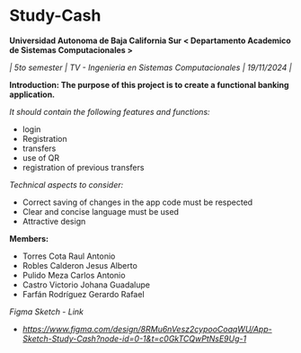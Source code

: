 # Study-Cash

**Universidad Autonoma de Baja California Sur < Departamento Academico de Sistemas Computacionales >**

_| 5to semester | TV - Ingenieria en Sistemas Computacionales | 19/11/2024 |_

**Introduction: The purpose of this project is to create a functional banking application.**

_It should contain the following features and functions:_

- login
- Registration
- transfers
- use of QR
- registration of previous transfers

_Technical aspects to consider:_

- Correct saving of changes in the app code must be respected
- Clear and concise language must be used
- Attractive design

**Members:**

- Torres Cota Raul Antonio
- Robles Calderon Jesus Alberto
- Pulido Meza Carlos Antonio
- Castro Victorio Johana Guadalupe
- Farfán Rodríguez Gerardo Rafael

_Figma Sketch - Link_

- _https://www.figma.com/design/8RMu6nVesz2cypooCoaqWU/App-Sketch-Study-Cash?node-id=0-1&t=c0GkTCQwPtNsE9Ug-1_ 